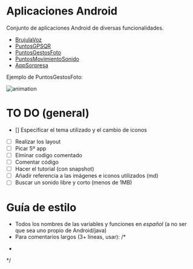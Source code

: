 # Aplicaciones Android

Conjunto de aplicaciones Android de diversas funcionalidades.

 - [BrujulaVoz](https://github.com/ranea/AppsAndroid/tree/master/BrujulaVoz)
 - [PuntosGPSQR](https://github.com/ranea/AppsAndroid/tree/master/PuntoGPSQR)
 - [PuntosGestosFoto](https://github.com/ranea/AppsAndroid/tree/master/PuntoGestosFoto)
 - [PuntosMovimientoSonido](https://github.com/ranea/AppsAndroid/tree/master/PuntoMovimientoSonido)
 - [AppSorpresa]()

Ejemplo de PuntosGestosFoto:

![animation](ejemploApp.gif)

# TO DO (general)

* [] Especificar el tema utilizado y el cambio de iconos
* [ ] Realizar los layout
* [ ] Picar 5º app
* [ ] Elminar codigo comentado
* [ ] Comentar código
* [ ] Hacer el tutorial (con snapshot)
* [ ] Añadir referencia a las imágenes e iconos utilizados (md)
* [ ] Buscar un sonido libre y corto (menos de 1MB)

# Guía de estilo

- Todos los nombres de las variables y funciones en *español* (a no ser que sea uno propio de Android/java)
- Para comentarios largos (3+ lineas, usar):
/*
 *
 */
